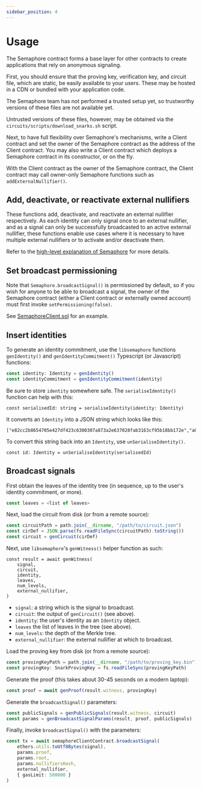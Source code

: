 ```yaml
---
sidebar_position: 4
---
```


# Usage

The Semaphore contract forms a base layer for other contracts to create
applications that rely on anonymous signaling.

First, you should ensure that the proving key, verification key, and circuit
file, which are static, be easily available to your users. These may be hosted
in a CDN or bundled with your application code.

The Semaphore team has not performed a trusted setup yet, so trustworthy
versions of these files are not available yet.

Untrusted versions of these files, however, may be obtained via the
`circuits/scripts/download_snarks.sh` script.

Next, to have full flexibility over Semaphore's mechanisms, write a Client
contract and set the owner of the Semaphore contract as the address of the
Client contract. You may also write a Client contract which deploys a Semaphore
contract in its constructor, or on the fly.

With the Client contract as the owner of the Semaphore contract, the Client
contract may call owner-only Semaphore functions such as
`addExternalNullifier()`.

## Add, deactivate, or reactivate external nullifiers

These functions add, deactivate, and reactivate an external nullifier respectively.
As each identity can only signal once to an external nullifier, and as a signal
can only be successfully broadcasted to an active external nullifier, these
functions enable use cases where it is necessary to have multiple external
nullifiers or to activate and/or deactivate them.

Refer to the [high-level explanation of
Semaphore](https://medium.com/coinmonks/to-mixers-and-beyond-presenting-semaphore-a-privacy-gadget-built-on-ethereum-4c8b00857c9b)
for more details.

## Set broadcast permissioning

Note that `Semaphore.broadcastSignal()` is permissioned by default, so if you
wish for anyone to be able to broadcast a signal, the owner of the Semaphore
contract (either a Client contract or externally owned account) must first
invoke `setPermissioning(false)`.

See [SemaphoreClient.sol](https://github.com/appliedzkp/semaphore/blob/master/contracts/sol/SemaphoreClient.sol) for an example.

## Insert identities

To generate an identity commitment, use the `libsemaphore` functions
`genIdentity()` and `genIdentityCommitment()` Typescript (or Javascript)
functions:

```ts
const identity: Identity = genIdentity()
const identityCommitment = genIdentityCommitment(identity)
```

Be sure to store `identity` somewhere safe. The `serialiseIdentity()` function
can help with this:

`const serialisedId: string = serialiseIdentity(identity: Identity)`

It converts an `Identity` into a JSON string which looks like this:

```text
["e82cc2b8654705e427df423c6300307a873a2e637028fab3163cf95b18bb172e","a02e517dfb3a4184adaa951d02bfe0fe092d1ee34438721d798db75b8db083","15c6540bf7bddb0616984fccda7e954a0fb5ea4679ac686509dc4bd7ba9c3b"]
```

To convert this string back into an `Identity`, use `unSerialiseIdentity()`.

`const id: Identity = unSerialiseIdentity(serialisedId)`

## Broadcast signals

First obtain the leaves of the identity tree (in sequence, up to the user's
identity commitment, or more).

```ts
const leaves = <list of leaves>
```

Next, load the circuit from disk (or from a remote source):

```ts
const circuitPath = path.join(__dirname, "/path/to/circuit.json")
const cirDef = JSON.parse(fs.readFileSync(circuitPath).toString())
const circuit = genCircuit(cirDef)
```

Next, use `libsemaphore`'s `genWitness()` helper function as such:

```
const result = await genWitness(
    signal,
    circuit,
    identity,
    leaves,
    num_levels,
    external_nullifier,
)
```

-   `signal`: a string which is the signal to broadcast.
-   `circuit`: the output of `genCircuit()` (see above).
-   `identity`: the user's identity as an `Identity` object.
-   `leaves` the list of leaves in the tree (see above).
-   `num_levels`: the depth of the Merkle tree.
-   `external_nullifier`: the external nullifier at which to broadcast.

Load the proving key from disk (or from a remote source):

```ts
const provingKeyPath = path.join(__dirname, "/path/to/proving_key.bin")
const provingKey: SnarkProvingKey = fs.readFileSync(provingKeyPath)
```

Generate the proof (this takes about 30-45 seconds on a modern laptop):

```ts
const proof = await genProof(result.witness, provingKey)
```

Generate the `broadcastSignal()` parameters:

```ts
const publicSignals = genPublicSignals(result.witness, circuit)
const params = genBroadcastSignalParams(result, proof, publicSignals)
```

Finally, invoke `broadcastSignal()` with the parameters:

```ts
const tx = await semaphoreClientContract.broadcastSignal(
    ethers.utils.toUtf8Bytes(signal),
    params.proof,
    params.root,
    params.nullifiersHash,
    external_nullifier,
    { gasLimit: 500000 }
)
```
